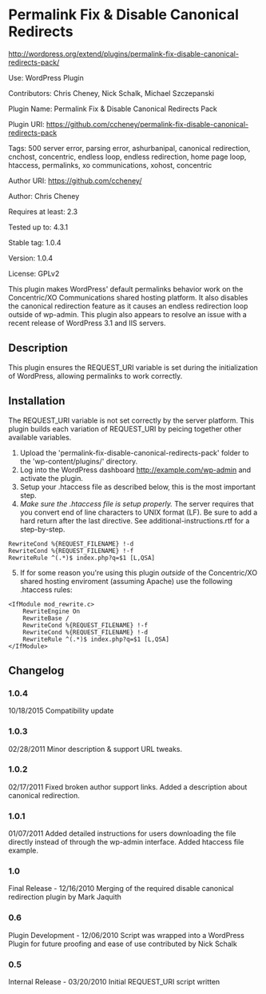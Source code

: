 
Permalink Fix &amp; Disable Canonical Redirects
==============================================
http://wordpress.org/extend/plugins/permalink-fix-disable-canonical-redirects-pack/

Use: WordPress Plugin

Contributors: Chris Cheney, Nick Schalk, Michael Szczepanski

Plugin Name: Permalink Fix & Disable Canonical Redirects Pack

Plugin URI: https://github.com/ccheney/permalink-fix-disable-canonical-redirects-pack

Tags: 500 server error, parsing error, ashurbanipal, canonical redirection, cnchost, concentric, endless loop, endless redirection, home page loop, htaccess, permalinks, xo communications, xohost, concentric

Author URI: https://github.com/ccheney/

Author: Chris Cheney

Requires at least: 2.3

Tested up to: 4.3.1

Stable tag: 1.0.4

Version: 1.0.4

License: GPLv2

This plugin makes WordPress' default permalinks behavior work on the Concentric/XO Communications shared hosting platform. It also disables the canonical redirection feature as it causes an endless redirection loop outside of wp-admin. This plugin also appears to resolve an issue with a recent release of WordPress 3.1 and IIS servers.

Description
-----------
This plugin ensures the REQUEST_URI variable is set during the initialization of WordPress, allowing permalinks to work correctly.

Installation
------------
The REQUEST_URI variable is not set correctly by the server platform.
This plugin builds each variation of REQUEST_URI by peicing together other available variables.

1. Upload the 'permalink-fix-disable-canonical-redirects-pack' folder to the 'wp-content/plugins/' directory.
2. Log into the WordPress dashboard http://example.com/wp-admin and activate the plugin.
3. Setup your .htaccess file as described below, this is the most important step.
4. _Make sure the .htaccess file is setup properly._ The server requires that you convert end of line characters to UNIX format (LF). Be sure to add a hard return after the last directive. See additional-instructions.rtf for a step-by-step.

```
RewriteCond %{REQUEST_FILENAME} !-d
RewriteCond %{REQUEST_FILENAME} !-f
RewriteRule ^(.*)$ index.php?q=$1 [L,QSA]
```

5. If for some reason you're using this plugin _outside_ of the Concentric/XO shared hosting enviroment (assuming Apache) use the following .htaccess rules:
```
<IfModule mod_rewrite.c>
    RewriteEngine On
    RewriteBase /
    RewriteCond %{REQUEST_FILENAME} !-f
    RewriteCond %{REQUEST_FILENAME} !-d
    RewriteRule ^(.*)$ index.php?q=$1 [L,QSA]
</IfModule>
```

Changelog
---------
### 1.0.4
10/18/2015 Compatibility update

### 1.0.3
02/28/2011 Minor description & support URL tweaks.

### 1.0.2
02/17/2011 Fixed broken author support links. Added a description about canonical redirection.

### 1.0.1
01/07/2011 Added detailed instructions for users downloading the file directly instead of through the wp-admin interface. Added htaccess file example.

### 1.0
Final Release - 12/16/2010 Merging of the required disable canonical redirection plugin by Mark Jaquith

### 0.6
Plugin Development - 12/06/2010 Script was wrapped into a WordPress Plugin for future proofing and ease of use contributed by Nick Schalk

### 0.5
Internal Release - 03/20/2010 Initial REQUEST_URI script written
